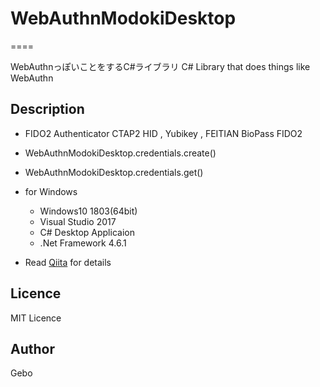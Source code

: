 # WebAuthnModokiDesktop
====

WebAuthnっぽいことをするC#ライブラリ
C# Library that does things like WebAuthn

## Description
- FIDO2 Authenticator CTAP2 HID , Yubikey , FEITIAN BioPass FIDO2
- WebAuthnModokiDesktop.credentials.create()
- WebAuthnModokiDesktop.credentials.get()

- for Windows
  - Windows10 1803(64bit)
  - Visual Studio 2017
  - C# Desktop Applicaion
  - .Net Framework 4.6.1

- Read [Qiita](https://qiita.com/gebo/items/f6d3024f7e164ac0a195) for details
  
## Licence
MIT Licence

## Author
Gebo

